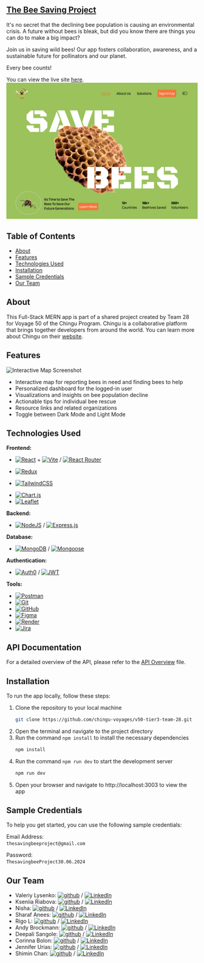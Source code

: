## [**The Bee Saving Project**](https://v50-tier3-team-28.onrender.com/)

It's no secret that the declining bee population is causing an environmental crisis. A future without bees is bleak, but did you know there are things you can do to make a big impact?

Join us in saving wild bees! Our app fosters collaboration, awareness, and a sustainable future for pollinators and our planet.

Every bee counts!

You can view the live site [here](https://v50-tier3-team-28.onrender.com/).
![Hero Page image](./client/src/assets/imgs/bees-hero.png)

## Table of Contents

- [About](#about)
- [Features](#features)
- [Technologies Used](#technologies-used)
- [Installation](#installation)
- [Sample Credentials](#sample-credentials)
- [Our Team](#our-team)

## About


This Full-Stack MERN app is part of a shared project created by Team 28 for Voyage 50 of the Chingu Program. Chingu is a collaborative platform that brings together developers from around the world. You can learn more about Chingu on their [website](https://www.chingu.io/).


## Features

![Interactive Map Screenshot](./docs/bees-map.png)

- Interactive map for reporting bees in need and finding bees to help
- Personalized dashboard for the logged-in user
- Visualizations and insights on bee population decline
- Actionable tips for individual bee rescue
- Resource links and related organizations
- Toggle between Dark Mode and Light Mode

## Technologies Used

**Frontend:**

* [![React][React.js]][React-url] + [![Vite][vitejs]][Vite-url] / [![React Router][react-router]][reactrouter-url]
* [![Redux][redux-toolkit]][redux-toolkit-url]

* [![TailwindCSS][tailwindcss]][tailwind-url]
- [![Chart.js][chart.js]][chart-url]
- [![Leaflet][leaflet]][leaflet-url]


**Backend:**

- [![NodeJS][node.js]][nodejs-url] / [![Express.js][express.js]][expressjs-url]

**Database:**

* [![MongoDB][MongoDB]][mongo-url] / [![Mongoose][mongoose]][mongoose-url]


**Authentication:**

- [![Auth0][auth]][auth-url]
/ [![JWT][jwt]][jwt-url]


**Tools:**

- [![Postman][postman]][postman-url]
- [![Git][git]][git-url] 
- [![GitHub][github]][github-url]
- [![Figma][figma]][figma-url]
- [![Render][render]][render-url]
- [![Jira][jira]][jira-url]

## API Documentation

For a detailed overview of the API, please refer to the [API Overview](docs/api-overview.md) file.

## Installation

To run the app locally, follow these steps:

1. Clone the repository to your local machine
    ```sh
    git clone https://github.com/chingu-voyages/v50-tier3-team-28.git
    ```
2. Open the terminal and navigate to the project directory
3. Run the command `npm install` to install the necessary dependencies
    ```sh
    npm install
    ```
4. Run the command `npm run dev` to start the development server
    ```sh
    npm run dev
    ```
5. Open your browser and navigate to http://localhost:3003 to view the app

## Sample Credentials

To help you get started, you can use the following sample credentials:

Email Address:  
    ```
        thesavingbeeproject@gmail.com
    ```

Password:  
    ```
    ThesavingbeeProject30.06.2024
    ```

## Our Team

- Valeriy Lysenko: [![github][GitHub]](https://github.com/Valeriusdev) / [![LinkedIn][LinkedIn]](https://www.linkedin.com/in/valeriylysenko/)
- Kseniia Riabova: [![github][GitHub]](https://github.com/KseniiaRiabova) / [![LinkedIn][LinkedIn]](https://www.linkedin.com/in/kseniia--riabova/)
- Nisha: [![github][GitHub]](https://github.com/NishaVijai) / [![LinkedIn][LinkedIn]](https://www.linkedin.com/in/noorunnisha-thamizuddin-319976105/)
- Sharaf Anees: [![github][GitHub]](https://github.com/sharafcs50) / [![LinkedIn][LinkedIn]](https://linkedin.com/in/sharafrica)
- Rigo L: [![github][GitHub]](https://github.com/r1g023) / [![LinkedIn][LinkedIn]](https://www.linkedin.com/in/rigo0101/)
- Andy Brockmann: [![github][GitHub]](https://github.com/PongRVA) / [![LinkedIn][LinkedIn]](https://linkedin.com/in/andybrockmann)
- Deepali Sangole: [![github][GitHub]](https://github.com/ss-deep) / [![LinkedIn][LinkedIn]](https://www.linkedin.com/in/deepali-sangole-49b0841b/)
- Corinna Bolon: [![github][GitHub]](https://github.com/corinnabolon) / [![LinkedIn][LinkedIn]](https://www.linkedin.com/in/corinna-bolon-690003297/)
- Jennifer Urias: [![github][GitHub]](https://github.com/eatwanderexplore) / [![LinkedIn][LinkedIn]](https://www.linkedin.com/in/jennyurias/)
- Shimin Chan: [![github][GitHub]](https://github.com/Natkuma01) / [![LinkedIn][LinkedIn]](https://www.linkedin.com/in/natalie-chan-shimin/) 


[React.js]: https://img.shields.io/badge/React-20232A?style=for-the-badge&logo=react&logoColor=61DAFB
[React-url]: https://reactjs.org/
[MongoDB]: https://img.shields.io/badge/MongoDB-%234ea94b.svg?logo=mongodb&logoColor=white
[mongo-url]: https://www.mongodb.com/
[vitejs]: https://img.shields.io/badge/Vite-646CFF?logo=vite&logoColor=fff
[Vite-url]: https://vitejs.dev/
[React-router]: https://img.shields.io/badge/React_Router-CA4245?logo=react-router&logoColor=white
[reactrouter-url]: https://reactrouter.com/en/main
[redux-toolkit]: https://img.shields.io/badge/Redux%20Toolkit-764ABC?style=flat&logo=redux&logoColor=white
[redux-toolkit-url]: https://redux-toolkit.js.org/
[tailwindcss]: https://img.shields.io/badge/Tailwind%20CSS-%2338B2AC.svg?logo=tailwind-css&logoColor=white
[tailwind-url]: https://tailwindcss.com/
[chart.js]: https://img.shields.io/badge/Chart.js-FF6384?logo=chartdotjs&logoColor=fff
[chart-url]: https://www.chartjs.org/
[node.js]: https://img.shields.io/badge/Node.js-6DA55F?logo=node.js&logoColor=white
[nodejs-url]: https://nodejs.org
[express.js]: https://img.shields.io/badge/Express.js-%23404d59.svg?logo=express&logoColor=%2361DAFB
[expressjs-url]: https://expressjs.com/
[github]: https://img.shields.io/badge/GitHub-%23121011.svg?logo=github&logoColor=white
[github-url]: https://github.com/
[git]: https://img.shields.io/badge/Git-F05032?logo=git&logoColor=fff
[git-url]: https://git-scm.com/
[figma]: https://img.shields.io/badge/Figma-F24E1E?logo=figma&logoColor=white
[figma-url]:https://www.figma.com/
[jira]: https://img.shields.io/badge/Jira-0052CC?logo=jira&logoColor=fff
[jira-url]: https://www.atlassian.com/software/jira
[LinkedIn]: https://img.shields.io/badge/Linkedin-%230077B5.svg?logo=linkedin&logoColor=white
[render]: https://img.shields.io/badge/Render-Deployed-brightgreen?style=flat&logo=render&logoColor=white
[render-url]: https://render.com/
[mongoose]: https://img.shields.io/badge/Mongoose-880000?style=flat&logo=mongoose&logoColor=white
[mongoose-url]: https://mongoosejs.com/
[leaflet]: https://img.shields.io/badge/Leaflet-199900?style=flat&logo=leaflet&logoColor=white
[leaflet-url]: https://leafletjs.com/
[auth]: https://img.shields.io/badge/Auth0-EB5424?style=flat&logo=auth0&logoColor=white
[auth-url]: https://auth0.com/
[jwt]: https://img.shields.io/badge/JWT-000000?style=flat&logo=jsonwebtokens&logoColor=white
[jwt-url]: https://jwt.io/
[postman]: https://img.shields.io/badge/Postman-FF6C37?style=flat&logo=postman&logoColor=white
[postman-url]: https://www.postman.com/
